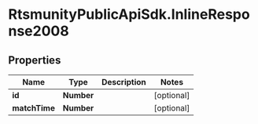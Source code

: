# RtsmunityPublicApiSdk.InlineResponse2008

## Properties
Name | Type | Description | Notes
------------ | ------------- | ------------- | -------------
**id** | **Number** |  | [optional] 
**matchTime** | **Number** |  | [optional] 


